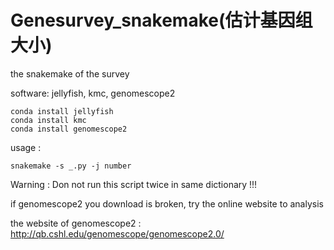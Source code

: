 # Genesurvey_snakemake(估计基因组大小)
the snakemake of the survey

software: jellyfish, kmc, genomescope2

    conda install jellyfish
    conda install kmc
    conda install genomescope2

usage : 

    snakemake -s _.py -j number

Warning : Don not run this script twice in same dictionary !!!

if genomescope2 you download is broken, try the online website to analysis

the website of genomescope2 : http://qb.cshl.edu/genomescope/genomescope2.0/
